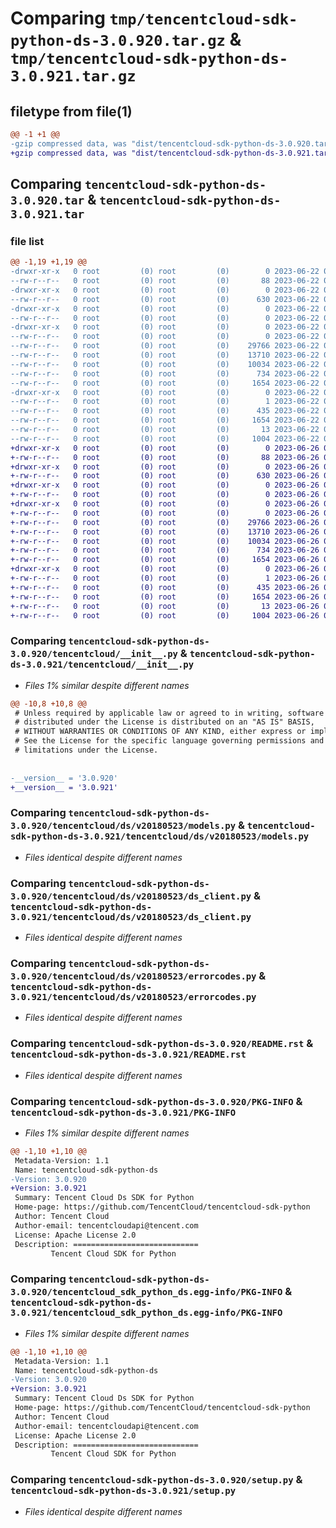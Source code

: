 # Comparing `tmp/tencentcloud-sdk-python-ds-3.0.920.tar.gz` & `tmp/tencentcloud-sdk-python-ds-3.0.921.tar.gz`

## filetype from file(1)

```diff
@@ -1 +1 @@
-gzip compressed data, was "dist/tencentcloud-sdk-python-ds-3.0.920.tar", last modified: Thu Jun 22 00:22:51 2023, max compression
+gzip compressed data, was "dist/tencentcloud-sdk-python-ds-3.0.921.tar", last modified: Mon Jun 26 00:23:05 2023, max compression
```

## Comparing `tencentcloud-sdk-python-ds-3.0.920.tar` & `tencentcloud-sdk-python-ds-3.0.921.tar`

### file list

```diff
@@ -1,19 +1,19 @@
-drwxr-xr-x   0 root         (0) root         (0)        0 2023-06-22 00:22:51.000000 tencentcloud-sdk-python-ds-3.0.920/
--rw-r--r--   0 root         (0) root         (0)       88 2023-06-22 00:22:51.000000 tencentcloud-sdk-python-ds-3.0.920/setup.cfg
-drwxr-xr-x   0 root         (0) root         (0)        0 2023-06-22 00:22:51.000000 tencentcloud-sdk-python-ds-3.0.920/tencentcloud/
--rw-r--r--   0 root         (0) root         (0)      630 2023-06-22 00:22:51.000000 tencentcloud-sdk-python-ds-3.0.920/tencentcloud/__init__.py
-drwxr-xr-x   0 root         (0) root         (0)        0 2023-06-22 00:22:51.000000 tencentcloud-sdk-python-ds-3.0.920/tencentcloud/ds/
--rw-r--r--   0 root         (0) root         (0)        0 2023-06-22 00:22:51.000000 tencentcloud-sdk-python-ds-3.0.920/tencentcloud/ds/__init__.py
-drwxr-xr-x   0 root         (0) root         (0)        0 2023-06-22 00:22:51.000000 tencentcloud-sdk-python-ds-3.0.920/tencentcloud/ds/v20180523/
--rw-r--r--   0 root         (0) root         (0)        0 2023-06-22 00:22:51.000000 tencentcloud-sdk-python-ds-3.0.920/tencentcloud/ds/v20180523/__init__.py
--rw-r--r--   0 root         (0) root         (0)    29766 2023-06-22 00:22:51.000000 tencentcloud-sdk-python-ds-3.0.920/tencentcloud/ds/v20180523/models.py
--rw-r--r--   0 root         (0) root         (0)    13710 2023-06-22 00:22:51.000000 tencentcloud-sdk-python-ds-3.0.920/tencentcloud/ds/v20180523/ds_client.py
--rw-r--r--   0 root         (0) root         (0)    10034 2023-06-22 00:22:51.000000 tencentcloud-sdk-python-ds-3.0.920/tencentcloud/ds/v20180523/errorcodes.py
--rw-r--r--   0 root         (0) root         (0)      734 2023-06-22 00:22:51.000000 tencentcloud-sdk-python-ds-3.0.920/README.rst
--rw-r--r--   0 root         (0) root         (0)     1654 2023-06-22 00:22:51.000000 tencentcloud-sdk-python-ds-3.0.920/PKG-INFO
-drwxr-xr-x   0 root         (0) root         (0)        0 2023-06-22 00:22:51.000000 tencentcloud-sdk-python-ds-3.0.920/tencentcloud_sdk_python_ds.egg-info/
--rw-r--r--   0 root         (0) root         (0)        1 2023-06-22 00:22:51.000000 tencentcloud-sdk-python-ds-3.0.920/tencentcloud_sdk_python_ds.egg-info/dependency_links.txt
--rw-r--r--   0 root         (0) root         (0)      435 2023-06-22 00:22:51.000000 tencentcloud-sdk-python-ds-3.0.920/tencentcloud_sdk_python_ds.egg-info/SOURCES.txt
--rw-r--r--   0 root         (0) root         (0)     1654 2023-06-22 00:22:51.000000 tencentcloud-sdk-python-ds-3.0.920/tencentcloud_sdk_python_ds.egg-info/PKG-INFO
--rw-r--r--   0 root         (0) root         (0)       13 2023-06-22 00:22:51.000000 tencentcloud-sdk-python-ds-3.0.920/tencentcloud_sdk_python_ds.egg-info/top_level.txt
--rw-r--r--   0 root         (0) root         (0)     1004 2023-06-22 00:22:51.000000 tencentcloud-sdk-python-ds-3.0.920/setup.py
+drwxr-xr-x   0 root         (0) root         (0)        0 2023-06-26 00:23:05.000000 tencentcloud-sdk-python-ds-3.0.921/
+-rw-r--r--   0 root         (0) root         (0)       88 2023-06-26 00:23:05.000000 tencentcloud-sdk-python-ds-3.0.921/setup.cfg
+drwxr-xr-x   0 root         (0) root         (0)        0 2023-06-26 00:23:05.000000 tencentcloud-sdk-python-ds-3.0.921/tencentcloud/
+-rw-r--r--   0 root         (0) root         (0)      630 2023-06-26 00:23:05.000000 tencentcloud-sdk-python-ds-3.0.921/tencentcloud/__init__.py
+drwxr-xr-x   0 root         (0) root         (0)        0 2023-06-26 00:23:05.000000 tencentcloud-sdk-python-ds-3.0.921/tencentcloud/ds/
+-rw-r--r--   0 root         (0) root         (0)        0 2023-06-26 00:23:05.000000 tencentcloud-sdk-python-ds-3.0.921/tencentcloud/ds/__init__.py
+drwxr-xr-x   0 root         (0) root         (0)        0 2023-06-26 00:23:05.000000 tencentcloud-sdk-python-ds-3.0.921/tencentcloud/ds/v20180523/
+-rw-r--r--   0 root         (0) root         (0)        0 2023-06-26 00:23:05.000000 tencentcloud-sdk-python-ds-3.0.921/tencentcloud/ds/v20180523/__init__.py
+-rw-r--r--   0 root         (0) root         (0)    29766 2023-06-26 00:23:05.000000 tencentcloud-sdk-python-ds-3.0.921/tencentcloud/ds/v20180523/models.py
+-rw-r--r--   0 root         (0) root         (0)    13710 2023-06-26 00:23:05.000000 tencentcloud-sdk-python-ds-3.0.921/tencentcloud/ds/v20180523/ds_client.py
+-rw-r--r--   0 root         (0) root         (0)    10034 2023-06-26 00:23:05.000000 tencentcloud-sdk-python-ds-3.0.921/tencentcloud/ds/v20180523/errorcodes.py
+-rw-r--r--   0 root         (0) root         (0)      734 2023-06-26 00:23:05.000000 tencentcloud-sdk-python-ds-3.0.921/README.rst
+-rw-r--r--   0 root         (0) root         (0)     1654 2023-06-26 00:23:05.000000 tencentcloud-sdk-python-ds-3.0.921/PKG-INFO
+drwxr-xr-x   0 root         (0) root         (0)        0 2023-06-26 00:23:05.000000 tencentcloud-sdk-python-ds-3.0.921/tencentcloud_sdk_python_ds.egg-info/
+-rw-r--r--   0 root         (0) root         (0)        1 2023-06-26 00:23:05.000000 tencentcloud-sdk-python-ds-3.0.921/tencentcloud_sdk_python_ds.egg-info/dependency_links.txt
+-rw-r--r--   0 root         (0) root         (0)      435 2023-06-26 00:23:05.000000 tencentcloud-sdk-python-ds-3.0.921/tencentcloud_sdk_python_ds.egg-info/SOURCES.txt
+-rw-r--r--   0 root         (0) root         (0)     1654 2023-06-26 00:23:05.000000 tencentcloud-sdk-python-ds-3.0.921/tencentcloud_sdk_python_ds.egg-info/PKG-INFO
+-rw-r--r--   0 root         (0) root         (0)       13 2023-06-26 00:23:05.000000 tencentcloud-sdk-python-ds-3.0.921/tencentcloud_sdk_python_ds.egg-info/top_level.txt
+-rw-r--r--   0 root         (0) root         (0)     1004 2023-06-26 00:23:05.000000 tencentcloud-sdk-python-ds-3.0.921/setup.py
```

### Comparing `tencentcloud-sdk-python-ds-3.0.920/tencentcloud/__init__.py` & `tencentcloud-sdk-python-ds-3.0.921/tencentcloud/__init__.py`

 * *Files 1% similar despite different names*

```diff
@@ -10,8 +10,8 @@
 # Unless required by applicable law or agreed to in writing, software
 # distributed under the License is distributed on an "AS IS" BASIS,
 # WITHOUT WARRANTIES OR CONDITIONS OF ANY KIND, either express or implied.
 # See the License for the specific language governing permissions and
 # limitations under the License.
 
 
-__version__ = '3.0.920'
+__version__ = '3.0.921'
```

### Comparing `tencentcloud-sdk-python-ds-3.0.920/tencentcloud/ds/v20180523/models.py` & `tencentcloud-sdk-python-ds-3.0.921/tencentcloud/ds/v20180523/models.py`

 * *Files identical despite different names*

### Comparing `tencentcloud-sdk-python-ds-3.0.920/tencentcloud/ds/v20180523/ds_client.py` & `tencentcloud-sdk-python-ds-3.0.921/tencentcloud/ds/v20180523/ds_client.py`

 * *Files identical despite different names*

### Comparing `tencentcloud-sdk-python-ds-3.0.920/tencentcloud/ds/v20180523/errorcodes.py` & `tencentcloud-sdk-python-ds-3.0.921/tencentcloud/ds/v20180523/errorcodes.py`

 * *Files identical despite different names*

### Comparing `tencentcloud-sdk-python-ds-3.0.920/README.rst` & `tencentcloud-sdk-python-ds-3.0.921/README.rst`

 * *Files identical despite different names*

### Comparing `tencentcloud-sdk-python-ds-3.0.920/PKG-INFO` & `tencentcloud-sdk-python-ds-3.0.921/PKG-INFO`

 * *Files 1% similar despite different names*

```diff
@@ -1,10 +1,10 @@
 Metadata-Version: 1.1
 Name: tencentcloud-sdk-python-ds
-Version: 3.0.920
+Version: 3.0.921
 Summary: Tencent Cloud Ds SDK for Python
 Home-page: https://github.com/TencentCloud/tencentcloud-sdk-python
 Author: Tencent Cloud
 Author-email: tencentcloudapi@tencent.com
 License: Apache License 2.0
 Description: ============================
         Tencent Cloud SDK for Python
```

### Comparing `tencentcloud-sdk-python-ds-3.0.920/tencentcloud_sdk_python_ds.egg-info/PKG-INFO` & `tencentcloud-sdk-python-ds-3.0.921/tencentcloud_sdk_python_ds.egg-info/PKG-INFO`

 * *Files 1% similar despite different names*

```diff
@@ -1,10 +1,10 @@
 Metadata-Version: 1.1
 Name: tencentcloud-sdk-python-ds
-Version: 3.0.920
+Version: 3.0.921
 Summary: Tencent Cloud Ds SDK for Python
 Home-page: https://github.com/TencentCloud/tencentcloud-sdk-python
 Author: Tencent Cloud
 Author-email: tencentcloudapi@tencent.com
 License: Apache License 2.0
 Description: ============================
         Tencent Cloud SDK for Python
```

### Comparing `tencentcloud-sdk-python-ds-3.0.920/setup.py` & `tencentcloud-sdk-python-ds-3.0.921/setup.py`

 * *Files identical despite different names*

